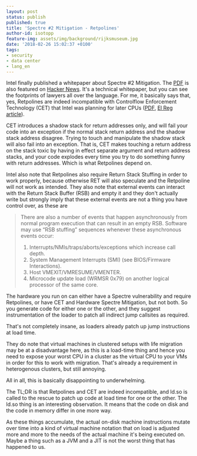 ```yaml
---
layout: post
status: publish
published: true
title: 'Spectre #2 Mitigation - Retpolines'
author-id: isotopp
feature-img: assets/img/background/rijksmuseum.jpg
date: '2018-02-26 15:02:37 +0100'
tags:
- security
- data center
- lang_en
---
```

Intel finally published a whitepaper about Spectre #2 Mitigation. The
[PDF](https://software.intel.com/sites/default/files/managed/1d/46/Retpoline-A-Branch-Target-Injection-Mitigation.pdf)
is also featured on 
[Hacker News](https://news.ycombinator.com/item?id=16423401). It's a technical
whitepaper, but you can see the footprints of lawyers all over the
language. For me, it basically says that, yes, Retpolines are indeed
incompatible with Controlflow Enforcement Technology (CET) that Intel
was planning for later CPUs
([PDF](https://software.intel.com/sites/default/files/managed/4d/2a/control-flow-enforcement-technology-preview.pdf),
[El Reg article](https://www.theregister.co.uk/2016/06/10/intel_control_flow_enforcement/)).

CET introduces a shadow stack for return addresses only, and will fail
your code into an exception if the normal stack return address and the
shadow stack address disagree. Trying to touch and manipulate the
shadow stack will also fail into an exception. That is, CET makes
touching a return address on the stack toxic by having in effect
separate argument and return address stacks, and your code explodes
every time you try to do something funny with return addresses. Which
is what Retpolines depend on. 

Intel also note that
Retpolines also require Return Stack Stuffing in order to work
properly, because otherwise RET will also speculate and the Retpoline
will not work as intended. They also note that external events can
interact with the Return Stack Buffer (RSB) and empty it and they
don't actually write but strongly imply that these external events are
not a thing you have control over, as these are 

> There are also a number of events that happen asynchronously from normal
> program execution that can result in an empty RSB. Software may use “RSB
> stuffing” sequences whenever these asynchronous events occur:
>
> 1. Interrupts/NMIs/traps/aborts/exceptions which increase call depth.
> 2. System Management Interrupts (SMI) (see BIOS/Firmware Interactions).
> 3. Host VMEXIT/VMRESUME/VMENTER.
> 4. Microcode update load (WRMSR 0x79) on another logical processor of the same core.

The hardware you run on can either have a Spectre vulnerability and require
Retpolines, or have CET and Hardware Spectre Mitigation, but not both. So
you generate code for either one or the other, and they suggest
instrumentation of the loader to patch all indirect jump callsites as
required.

That's not completely insane, as loaders already patch up jump instructions
at load time. 

They do note that virtual machines in clustered setups with life migration
may be at a disadvantage here, as this is a load-time thing and hence you
need to expose your worst CPU in a cluster as the virtual CPU to your VMs in
order for this to work with migration. That's already a requirement in
heterogenous clusters, but still annoying.

All in all, this is basically disappointing to underwhelming. 

The TL;DR is that Retpolines and CET are indeed incompatible, and ld.so is
called to the rescue to patch up code at load time for one or the other. The
ld.so thing is an interesting observation. It means that the code on disk
and the code in memory differ in one more way.

As these things accumulate, the actual on-disk machine instructions mutate
over time into a kind of virtual machine notation that on load is adjusted
more and more to the needs of the actual machine it's being executed on.
Maybe a thing such as a JVM and a JIT is not the worst thing that has
happened to us.
